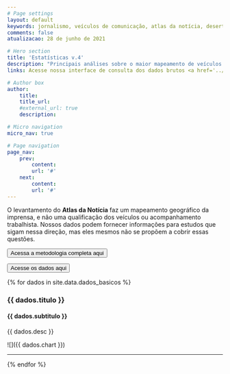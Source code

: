 ```yaml
---
# Page settings
layout: default
keywords: jornalismo, veículos de comunicação, atlas da notícia, desertos de notícias
comments: false
atualizacao: 28 de junho de 2021

# Hero section
title: 'Estatísticas v.4'
description: "Principais análises sobre o maior mapeamento de veículos de jornalismo no Brasil"
links: Acesse nossa interface de consulta dos dados brutos <a href='../consulta'>neste link</a>

# Author box
author:
    title:
    title_url:
    #external_url: true
    description:

# Micro navigation
micro_nav: true

# Page navigation
page_nav:
    prev:
        content:
        url: '#'
    next:
        content:
        url: '#'
---
```


O levantamento do **Atlas da Notícia** faz um mapeamento geográfico da imprensa, e não uma qualificação dos veículos ou acompanhamento trabalhista. Nossos dados podem fornecer informações para estudos que sigam nessa direção, mas eles mesmos não se propõem a cobrir essas questões.

<a href="{{ site.baseurl }}/plataforma/sobre/metodologia"><button class="btn btn--dark btn--rounded btn--w-icon">Acessa a metodologia completa aqui</button></a>

<a href="{{ site.baseurl }}/plataforma/consulta"><button class="btn btn--dark btn--rounded btn--w-icon">Acesse os dados aqui</button></a>

{% for dados in site.data.dados_basicos %}

### {{ dados.titulo }}

#### {{ dados.subtitulo }}

{{ dados.desc }}

![]({{ dados.chart }})

<hr>

{% endfor %}
